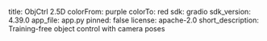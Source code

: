 title: ObjCtrl 2.5D
colorFrom: purple
colorTo: red
sdk: gradio
sdk_version: 4.39.0
app_file: app.py
pinned: false
license: apache-2.0
short_description: Training-free object control with camera poses
